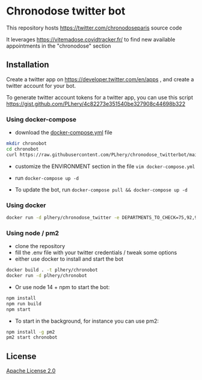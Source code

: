 # Chronodose twitter bot

This repository hosts https://twitter.com/chronodoseparis source code 

It leverages https://vitemadose.covidtracker.fr/ to find new available appointments in the "chronodose" section

## Installation

Create a twitter app on https://developer.twitter.com/en/apps , and create a twitter account for your bot.

To generate twitter account tokens for a twitter app, you can use this script https://gist.github.com/PLhery/4c82273e351540be327908c44698b322

### Using docker-compose

- download the [docker-compose.yml](docker-compose.yml) file

```bash
mkdir chronobot
cd chronobot
curl https://raw.githubusercontent.com/PLhery/chronodose_twitterbot/main/docker-compose.yml -o docker-compose.yml
```
- customize the ENVIRONMENT section in the file `vim docker-compose.yml`

- run `docker-compose up -d`
- To update the bot, run `docker-compose pull && docker-compose up -d`

### Using docker

```bash
docker run -d plhery/chronodose_twitter -e DEPARTMENTS_TO_CHECK=75,92,93,94 -e APP_KEY=XXXX -e APP_SECRET=XXXX -e ACCESS_TOKEN=XXXX -e ACCESS_SECRET=XXXX
```

### Using node / pm2

- clone the repository
- fill the .env file with your twitter credentials / tweak some options
- either use docker to install and start the bot
```bash
docker build . -t plhery/chronobot
docker run -d plhery/chronobot
```
- Or use node 14 + npm to start the bot:
```bash
npm install
npm run build
npm start 
```
- To start in the background, for instance you can use pm2:
```bash
npm install -g pm2
pm2 start chronobot
```

## License
[Apache License 2.0](https://choosealicense.com/licenses/apache-2.0/)
